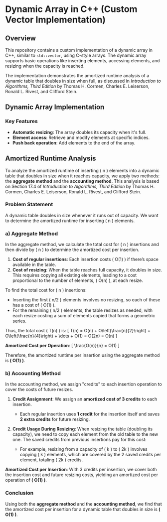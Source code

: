 # Dynamic Array in C++ (Custom Vector Implementation)

## Overview
This repository contains a custom implementation of a dynamic array in C++, similar to `std::vector`, using C-style arrays. The dynamic array supports basic operations like inserting elements, accessing elements, and resizing when the capacity is reached.

The implementation demonstrates the amortized runtime analysis of a dynamic table that doubles in size when full, as discussed in *Introduction to Algorithms, Third Edition* by Thomas H. Cormen, Charles E. Leiserson, Ronald L. Rivest, and Clifford Stein.

## Dynamic Array Implementation

### Key Features
- **Automatic resizing**: The array doubles its capacity when it's full.
- **Element access**: Retrieve and modify elements at specific indices.
- **Push back operation**: Add elements to the end of the array.

## Amortized Runtime Analysis

To analyze the amortized runtime of inserting \( n \) elements into a dynamic table that doubles in size when it reaches capacity, we apply two methods: the **aggregate method** and the **accounting method**. This analysis is based on Section 17.4 of *Introduction to Algorithms, Third Edition* by Thomas H. Cormen, Charles E. Leiserson, Ronald L. Rivest, and Clifford Stein.

### Problem Statement
A dynamic table doubles in size whenever it runs out of capacity. We want to determine the amortized runtime for inserting \( n \) elements.

### a) Aggregate Method

In the aggregate method, we calculate the total cost for \( n \) insertions and then divide by \( n \) to determine the amortized cost per insertion.

1. **Cost of regular insertions**: Each insertion costs \( O(1) \) if there’s space available in the table.
2. **Cost of resizing**: When the table reaches full capacity, it doubles in size. This requires copying all existing elements, leading to a cost proportional to the number of elements, \( O(n) \), at each resize.

To find the total cost for \( n \) insertions:
- Inserting the first \( n/2 \) elements involves no resizing, so each of these has a cost of \( O(1) \).
- For the remaining \( n/2 \) elements, the table resizes as needed, with each resize costing a sum of elements copied that forms a geometric series.

Thus, the total cost \( T(n) \) is:
\[
T(n) = O(n) + O\left(\frac{n}{2}\right) + O\left(\frac{n}{4}\right) + \dots + O(1) = O(2n) = O(n)
\]

**Amortized Cost per Operation**:
\[
\frac{O(n)}{n} = O(1)
\]

Therefore, the amortized runtime per insertion using the aggregate method is **\( O(1) \)**.

### b) Accounting Method

In the accounting method, we assign "credits" to each insertion operation to cover the costs of future resizes.

1. **Credit Assignment**: We assign an **amortized cost of 3 credits** to each insertion.
   - Each regular insertion uses **1 credit** for the insertion itself and saves **2 extra credits** for future resizing.
   
2. **Credit Usage During Resizing**: When resizing the table (doubling its capacity), we need to copy each element from the old table to the new one. The saved credits from previous insertions pay for this cost:
   - For example, resizing from a capacity of \( k \) to \( 2k \) involves copying \( k \) elements, which are covered by the 2 saved credits per element, totaling \( 2k \) credits.

**Amortized Cost per Insertion**:
With 3 credits per insertion, we cover both the insertion cost and future resizing costs, yielding an amortized cost per operation of **\( O(1) \)**.

### Conclusion
Using both the **aggregate method** and the **accounting method**, we find that the amortized cost per insertion for a dynamic table that doubles in size is **\( O(1) \)**.
